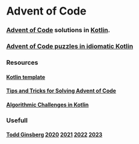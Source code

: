 # Advent of Code

### [Advent of Code](https://adventofcode.com) solutions in [Kotlin](https://kotlinlang.org).
### [Advent of Code puzzles in idiomatic Kotlin](https://kotlinlang.org/docs/advent-of-code.html)

### Resources
#### [Kotlin template](https://github.com/kotlin-hands-on/advent-of-code-kotlin-template)
#### [Tips and Tricks for Solving Advent of Code](https://blog.jetbrains.com/kotlin/2021/12/tips-and-tricks-for-solving-advent-of-code/)
#### [Algorithmic Challenges in Kotlin](https://plugins.jetbrains.com/plugin/22214-algorithmic-challenges-in-kotlin)

### Usefull
#### [Todd Ginsberg](https://github.com/tginsberg/tginsberg) [2020](https://github.com/tginsberg/advent-2020-kotlin) [2021](https://github.com/tginsberg/advent-2021-kotlin) [2022](https://github.com/tginsberg/advent-2022-kotlin) [2023](https://github.com/tginsberg/advent-2023-kotlin)
